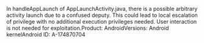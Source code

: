 In handleAppLaunch of AppLaunchActivity.java, there is a possible arbitrary activity launch due to a confused deputy. This could lead to local escalation of privilege with no additional execution privileges needed. User interaction is not needed for exploitation.Product: AndroidVersions: Android kernelAndroid ID: A-174870704